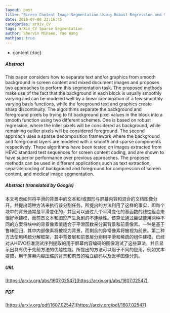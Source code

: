 ```yaml
---
layout: post
title: "Screen Content Image Segmentation Using Robust Regression and Sparse Decomposition"
date: 2016-07-08 23:16:45
categories: arXiv_CV
tags: arXiv_CV Sparse Segmentation
author: Shervin Minaee, Yao Wang
mathjax: true
---
```


* content
{:toc}

##### Abstract
This paper considers how to separate text and/or graphics from smooth background in screen content and mixed document images and proposes two approaches to perform this segmentation task. The proposed methods make use of the fact that the background in each block is usually smoothly varying and can be modeled well by a linear combination of a few smoothly varying basis functions, while the foreground text and graphics create sharp discontinuity. The algorithms separate the background and foreground pixels by trying to fit background pixel values in the block into a smooth function using two different schemes. One is based on robust regression, where the inlier pixels will be considered as background, while remaining outlier pixels will be considered foreground. The second approach uses a sparse decomposition framework where the background and foreground layers are modeled with a smooth and sparse components respectively. These algorithms have been tested on images extracted from HEVC standard test sequences for screen content coding, and are shown to have superior performance over previous approaches. The proposed methods can be used in different applications such as text extraction, separate coding of background and foreground for compression of screen content, and medical image segmentation.

##### Abstract (translated by Google)
本文考虑如何将平滑的背景中的文本和/或图形与屏幕内容和混合的文档图像分开，并提出两种方法来执行该分割任务。所提出的方法利用了这样的事实，即每个块中的背景通常是平滑变化的，并且可以通过几个平滑变化的基函数的线性组合来很好地建模，而前景文本和图形产生急剧的不连续性。该算法通过尝试使用两种不同的方案将块中的背景像素值适合于平滑函数来分离背景和前景像素。一种是基于鲁棒回归，其中内部像素将被视为背景，而剩余的异常像素将被视为前景。第二种方法使用稀疏分解框架，其中背景层和前景层分别用平滑和稀疏的组件建模。已经对从HEVC标准测试序列提取的用于屏幕内容编码的图像测试了这些算法，并且显示出具有优于先前方法的优越性能。所提出的方法可以用于不同的应用，例如文本提取，用于屏幕内容压缩的背景和前景的独立编码以及医学图像分割。

##### URL
[https://arxiv.org/abs/1607.02547](https://arxiv.org/abs/1607.02547)

##### PDF
[https://arxiv.org/pdf/1607.02547](https://arxiv.org/pdf/1607.02547)

